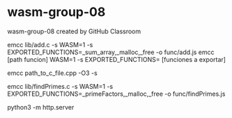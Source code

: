 # wasm-group-08
wasm-group-08 created by GitHub Classroom

emcc lib/add.c -s WASM=1 -s EXPORTED_FUNCTIONS=_sum_array,_malloc,_free -o func/add.js
emcc [path funcion] WASM=1 -s EXPORTED_FUNCTIONS= [funciones a exportar]

emcc path_to_c_file.cpp -O3 -s

emcc lib/findPrimes.c -s WASM=1 -s EXPORTED_FUNCTIONS=_primeFactors,_malloc,_free -o func/findPrimes.js

python3 -m http.server